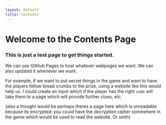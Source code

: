 ```yaml
---
layout: default
title: Contents
---
```


# Welcome to the Contents Page

### This is just a test page to get things started.
We can use GitHub Pages to host whatever webpages we want. We can also updated it whenever we want.

For example, if we want to put secret things in the game and want to have the players follow bread crumbs to the prize, using a website like this would help us.
I could create an input which if the player has the right `code` will take them to a page which will provide further clues, etc.

(also a thought would be perhaps theres a page here which is unreadable because its encrypted; you could have the decryption cipher somewhere in the game which would be used to read the website. Or smth)
